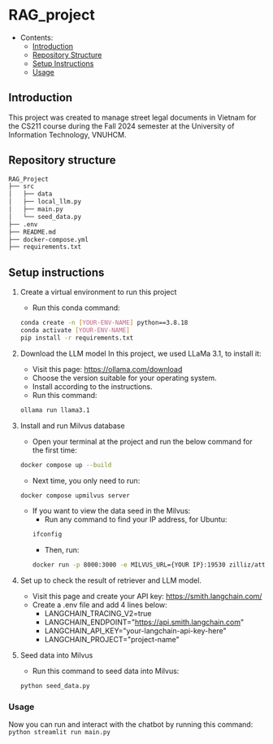 # RAG_project


<!-- @import "[TOC]" {cmd="toc" depthFrom=1 depthTo=6 orderedList=false} -->
<!-- code_chunk_output -->

* Contents:
    * [Introduction](#introduction)
    * [Repository Structure](#repository-structure)
    * [Setup Instructions](#setup-instructions)
    * [Usage](#usage)
<!-- /code_chunk_output -->

## Introduction
This project was created to manage street legal documents in Vietnam for the CS211 course during the Fall 2024 semester at the University of Information Technology, VNUHCM.

## Repository structure
```txt
RAG_Project
├── src
│   ├── data
│   ├── local_llm.py
│   ├── main.py
│   └── seed_data.py  
├── .env
├── README.md
├── docker-compose.yml
├── requirements.txt

```

## Setup instructions
1. Create a virtual environment to run this project
    - Run this conda command: 
    ```bash
    conda create -n [YOUR-ENV-NAME] python==3.8.18
    conda activate [YOUR-ENV-NAME]
    pip install -r requirements.txt 
    ```
2. Download the LLM model
In this project, we used LLaMa 3.1, to install it:
    - Visit this page: https://ollama.com/download
    - Choose the version suitable for your operating system.
    - Install according to the instructions.
    - Run this command: 
    ```bash
    ollama run llama3.1
    ```

3. Install and run Milvus database
    - Open your terminal at the project and run the below command for the first time:
    ```bash
    docker compose up --build
    ```
    - Next time, you only need to run: 
    ```bash
    docker compose upmilvus server
    ```
    - If you want to view the data seed in the Milvus: 
        - Run any command to find your IP address, for Ubuntu: 
        ```bash
        ifconfig
        ``` 
        - Then, run: 
        ```bash
        docker run -p 8000:3000 -e MILVUS_URL={YOUR IP}:19530 zilliz/attu:v2.4
        ```

4. Set up to check the result of retriever and LLM model.
    - Visit this page and create your API key: https://smith.langchain.com/
    - Create a .env file and add 4 lines below: 
        - LANGCHAIN_TRACING_V2=true
        - LANGCHAIN_ENDPOINT="https://api.smith.langchain.com"
        - LANGCHAIN_API_KEY="your-langchain-api-key-here"
        - LANGCHAIN_PROJECT="project-name"

5. Seed data into Milvus
    - Run this command to seed data into Milvus: 
    ```python
    python seed_data.py
    ```
### Usage
Now you can run and interact with the chatbot by running this command:
    ```python
    streamlit run main.py
    ```